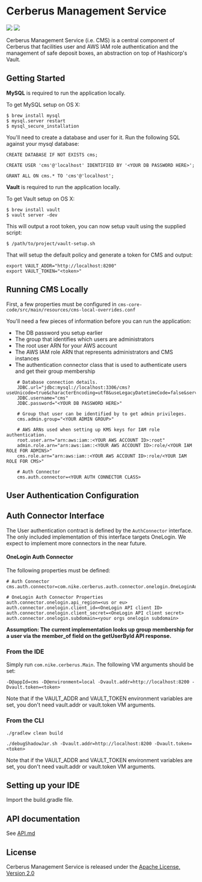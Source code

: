 # Cerberus Management Service

[![][travis img]][travis]
[![][license img]][license]

Cerberus Management Service (i.e. CMS) is a central component of Cerberus that facilities user and AWS IAM role authentication and 
the management of safe deposit boxes, an abstraction on top of Hashicorp's Vault.

## Getting Started

**MySQL** is required to run the application locally.

To get MySQL setup on OS X:

    $ brew install mysql
    $ mysql.server restart
    $ mysql_secure_installation

You'll need to create a database and user for it.  Run the following SQL against your mysql database:

    CREATE DATABASE IF NOT EXISTS cms;
    
    CREATE USER 'cms'@'localhost' IDENTIFIED BY '<YOUR DB PASSWORD HERE>';
    
    GRANT ALL ON cms.* TO 'cms'@'localhost';

**Vault** is required to run the application locally.

To get Vault setup on OS X:

    $ brew install vault
    $ vault server -dev

This will output a root token, you can now setup vault using the supplied script:

    $ /path/to/project/vault-setup.sh

That will setup the default policy and generate a token for CMS and output:

    export VAULT_ADDR="http://localhost:8200"
    export VAULT_TOKEN="<token>"
    
## Running CMS Locally

First, a few properties must be configured in `cms-core-code/src/main/resources/cms-local-overrides.conf`

You'll need a few pieces of information before you can run the application:
 
- The DB password you setup earlier
- The group that identifies which users are administrators 
- The root user ARN for your AWS account
- The AWS IAM role ARN that represents administrators and CMS instances
- The authentication connector class that is used to authenticate users and get their group membership

```
    # Database connection details.
    JDBC.url="jdbc:mysql://localhost:3306/cms?useUnicode=true&characterEncoding=utf8&useLegacyDatetimeCode=false&serverTimezone=UTC&useSSL=false"
    JDBC.username="cms"
    JDBC.password="<YOUR DB PASSWORD HERE>"
    
    # Group that user can be identified by to get admin privileges.
    cms.admin.group="<YOUR ADMIN GROUP>"
    
    # AWS ARNs used when setting up KMS keys for IAM role authentication.
    root.user.arn="arn:aws:iam::<YOUR AWS ACCOUNT ID>:root"
    admin.role.arn="arn:aws:iam::<YOUR AWS ACCOUNT ID>:role/<YOUR IAM ROLE FOR ADMINS>"
    cms.role.arn="arn:aws:iam::<YOUR AWS ACCOUNT ID>:role/<YOUR IAM ROLE FOR CMS>"
    
    # Auth Connector
    cms.auth.connector=<YOUR AUTH CONNECTOR CLASS>
```

## User Authentication Configuration 

## Auth Connector Interface

The User authentication contract is defined by the `AuthConnector` interface.  The only included implementation of this interface targets 
OneLogin.  We expect to implement more connectors in the near future.

#### OneLogin Auth Connector

The following properties must be defined:

    # Auth Connector
    cms.auth.connector=com.nike.cerberus.auth.connector.onelogin.OneLoginAuthConnector
    
    # OneLogin Auth Connector Properties
    auth.connector.onelogin.api_region=<us or eu>
    auth.connector.onelogin.client_id=<OneLogin API client ID>
    auth.connector.onelogin.client_secret=<OneLogin API client secret>
    auth.connector.onelogin.subdomain=<your orgs onelogin subdomain>

**Assumption: The current implementation looks up group membership for a user via the member_of field on the getUserById API response.**

### From the IDE
 
Simply run `com.nike.cerberus.Main`.  The following VM arguments should be set:

    -D@appId=cms -D@environment=local -Dvault.addr=http://localhost:8200 -Dvault.token=<token>

Note that if the VAULT_ADDR and VAULT_TOKEN environment variables are set, you don't need vault.addr or vault.token VM arguments.

### From the CLI

    ./gradlew clean build
    
    ./debugShadowJar.sh -Dvault.addr=http://localhost:8200 -Dvault.token=<token>
    
Note that if the VAULT_ADDR and VAULT_TOKEN environment variables are set, you don't need vault.addr or vault.token VM arguments.

## Setting up your IDE

Import the build.gradle file.

## API documentation

See [API.md](API.md)

## License

Cerberus Management Service is released under the [Apache License, Version 2.0](http://www.apache.org/licenses/LICENSE-2.0)

[travis]:https://travis-ci.org/Nike-Inc/cerberus-management-service
[travis img]:https://api.travis-ci.org/Nike-Inc/cerberus-management-service.svg?branch=master

[license]:LICENSE.txt
[license img]:https://img.shields.io/badge/License-Apache%202-blue.svg

